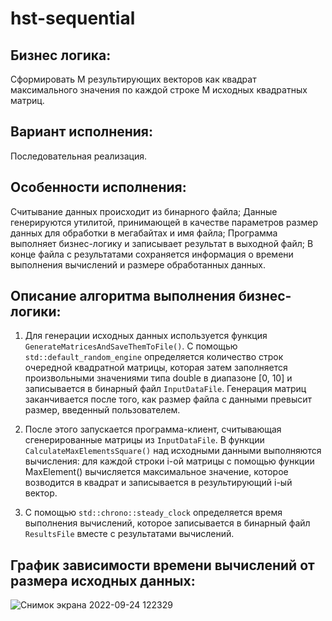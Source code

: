 # hst-sequential

## Бизнес логика:
Сформировать M результирующих векторов как квадрат максимального значения по каждой строке M исходных квадратных матриц.

## Вариант исполнения:
Последовательная реализация.

## Особенности исполнения:
Считывание данных происходит из бинарного файла;
Данные генерируются утилитой, принимающей в качестве параметров размер данных для обработки в мегабайтах и имя файла;
Программа выполняет бизнес-логику и записывает результат в выходной файл;
В конце файла с результатами сохраняется информация о времени выполнения вычислений и размере обработанных данных.

## Описание алгоритма выполнения бизнес-логики:
1. Для генерации исходных данных используется функция ```GenerateMatricesAndSaveThemToFile()```. 
С помощью ```std::default_random_engine``` определяется количество строк очередной квадратной матрицы, которая затем заполняется произвольными значениями типа double в диапазоне [0, 10] и записывается в бинарный файл ```InputDataFile```. 
Генерация матриц заканчивается после того, как размер файла с данными превысит размер, введенный пользователем.

2. После этого запускается программа-клиент, считывающая сгенерированные матрицы из ```InputDataFile```. В функции ```CalculateMaxElementsSquare()``` над исходными данными выполняются вычисления: для каждой строки i-ой матрицы с помощью функции MaxElement() вычисляется максимальное значение, которое возводится в квадрат и записывается в результирующий i-ый вектор.
3. С помощью ```std::chrono::steady_clock``` определяется время выполнения вычислений, которое записывается в бинарный файл ```ResultsFile``` вместе с результатами вычислений.

## График зависимости времени вычислений от размера исходных данных:
![Снимок экрана 2022-09-24 122329](https://user-images.githubusercontent.com/55412039/192090624-1fbf1665-c189-4300-80f3-f507aac196a8.png)
